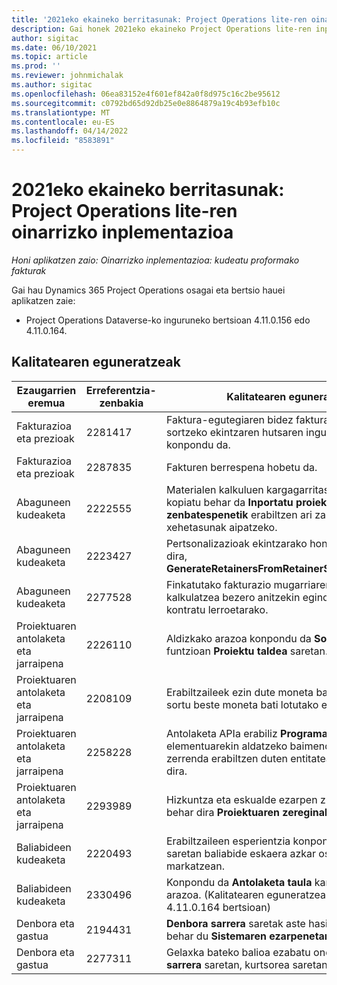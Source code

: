 ```yaml
---
title: '2021eko ekaineko berritasunak: Project Operations lite-ren oinarrizko inplementazioa'
description: Gai honek 2021eko ekaineko Project Operations lite-ren inplementazioan eskuragarri dauden kalitate-eguneratzeei buruzko informazioa eskaintzen du.
author: sigitac
ms.date: 06/10/2021
ms.topic: article
ms.prod: ''
ms.reviewer: johnmichalak
ms.author: sigitac
ms.openlocfilehash: 06ea83152e4f601ef842a0f8d975c16c2be95612
ms.sourcegitcommit: c0792bd65d92db25e0e8864879a19c4b93efb10c
ms.translationtype: MT
ms.contentlocale: eu-ES
ms.lasthandoff: 04/14/2022
ms.locfileid: "8583891"
---
```

# <a name="whats-new-june-2021---project-operations-lite-deployment"></a>2021eko ekaineko berritasunak: Project Operations lite-ren oinarrizko inplementazioa

_Honi aplikatzen zaio: Oinarrizko inplementazioa: kudeatu proformako fakturak_

Gai hau Dynamics 365 Project Operations osagai eta bertsio hauei aplikatzen zaie:

  - Project Operations Dataverse-ko inguruneko bertsioan 4.11.0.156 edo 4.11.0.164.

## <a name="quality-updates"></a>Kalitatearen eguneratzeak

| **Ezaugarrien eremua** | **Erreferentzia-zenbakia** | **Kalitatearen eguneratzea** |
| --- | --- | --- |
| Fakturazioa eta prezioak | 2281417 | Faktura-egutegiaren bidez faktura automatikoki sortzeko ekintzaren hutsaren inguruko arazoa konpondu da. |
| Fakturazioa eta prezioak | 2287835 |   Fakturen berrespena hobetu da. |
| Abaguneen kudeaketa | 2222555 | Materialen kalkuluen kargagarritasuna behar bezala kopiatu behar da **Inportatu proiektuaren zenbatespenetik** erabiltzen ari zarenean lerroaren xehetasunak aipatzeko. |
| Abaguneen kudeaketa | 2223427 | Pertsonalizazioak ekintzarako honetarako onartzen dira, **GenerateRetainersFromRetainerScheduleOptions**. |
| Abaguneen kudeaketa | 2277528 | Finkatutako fakturazio mugarriaren balioa kalkulatzea bezero anitzekin egindako proiektuen kontratu lerroetarako. |
| Proiektuaren antolaketa eta jarraipena | 2226110 | Aldizkako arazoa konpondu da **Sortu Eskakizuna** funtzioan **Proiektu taldea** saretan. |
| Proiektuaren antolaketa eta jarraipena | 2208109 | Erabiltzaileek ezin dute moneta batean proiektu bat sortu beste moneta bati lotutako egitekoekin. |
| Proiektuaren antolaketa eta jarraipena | 2258228 | Antolaketa APIa erabiliz **Programazioa** elementuarekin aldatzeko baimendutako eremuen zerrenda erabiltzen duten entitateak eguneratu dira. |
| Proiektuaren antolaketa eta jarraipena | 2293989 | Hizkuntza eta eskualde ezarpen zuzenak pasatu behar dira **Proiektuaren zereginak** saretara.|
| Baliabideen kudeaketa | 2220493 | Erabiltzaileen esperientzia konpondu da **Egitekoa** saretan baliabide eskaera azkar osatuta dagoela markatzean. |
| Baliabideen kudeaketa | 2330496 | Konpondu da **Antolaketa taula** kargatzearen arazoa. (Kalitatearen eguneratzea eskuragarri dago 4.11.0.164 bertsioan) |
| Denbora eta gastua | 2194431 | **Denbora sarrera** saretak aste hasieran errespetatu behar du **Sistemaren ezarpenetan**. |
| Denbora eta gastua | 2277311 | Gelaxka bateko balioa ezabatu ondoren **Denbora sarrera** saretan, kurtsorea saretan geratzen da. |
